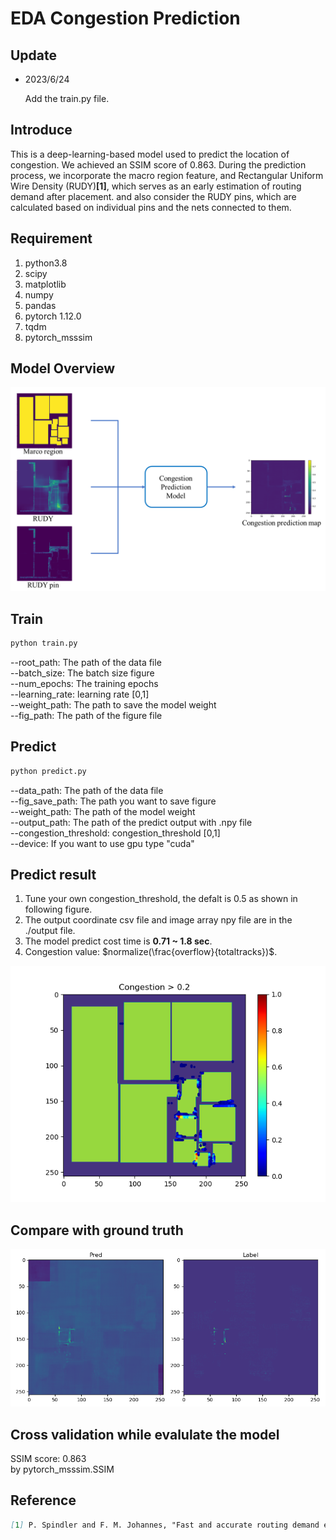 # EDA Congestion Prediction
## Update
- 2023/6/24

  Add the train.py file.
## Introduce
This is a deep-learning-based model used to predict the location of congestion. We achieved an SSIM score of 0.863. During the prediction process, we incorporate the macro region feature, and Rectangular Uniform Wire Density (RUDY)**[1]**, which serves as an early estimation of routing demand after placement. and also consider the RUDY pins, which are calculated based on individual pins and the nets connected to them.
## Requirement
1. python3.8
2. scipy
3. matplotlib
4. numpy
5. pandas
6. pytorch 1.12.0
7. tqdm
8. pytorch_msssim
## Model Overview
![image](https://github.com/ycchen218/EDA-Congestion-Prediction/blob/master/git_image/Congestion_overview.png)
## Train
```markdown
python train.py
```
--root_path: The path of the data file <br>
--batch_size: The batch size figure <br>
--num_epochs: The training epochs <br>
--learning_rate: learning rate [0,1] <br>
--weight_path: The path to save the model weight <br>
--fig_path: The path of the figure file <br>
## Predict
```markdown
python predict.py
```
--data_path: The path of the data file <br>
--fig_save_path: The path you want to save figure <br>
--weight_path: The path of the model weight <br>
--output_path: The path of the predict output with .npy file <br>
--congestion_threshold: congestion_threshold [0,1] <br>
--device: If you want to use gpu type "cuda" <br>
## Predict result
1. Tune your own congestion_threshold, the defalt is 0.5 as shown in following figure.
2. The output coordinate csv file and image array npy file are in the ./output file.
3. The model predict cost time is **0.71 ~ 1.8 sec**.
4. Congestion value: $normalize(\frac{overflow}{totaltracks})$.


![image](https://github.com/ycchen218/EDA-Congestion-Prediction/blob/master/save_img/congestion_0.2.png)
## Compare with ground truth
![image](https://github.com/ycchen218/EDA-Congestion-Prediction/blob/master/git_image/compare1.png)
## Cross validation while evalulate the model
SSIM score: 0.863 <br>
by pytorch_msssim.SSIM
## Reference
```markdown
[1] P. Spindler and F. M. Johannes, "Fast and accurate routing demand estimation for efficient routability-driven placement," *Design, Automation & Test in Europe Conference & Exhibition*, pp. 1-6, 2007.
```
